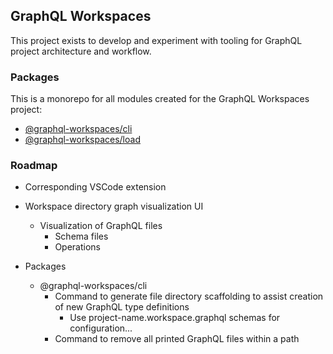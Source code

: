 ## GraphQL Workspaces

This project exists to develop and experiment with tooling for GraphQL project architecture and workflow.

### Packages
This is a monorepo for all modules created for the GraphQL Workspaces project:

* [@graphql-workspaces/cli](https://github.com/michaeldgraham/graphql-workspaces/tree/main/packages/cli)
* [@graphql-workspaces/load](https://github.com/michaeldgraham/graphql-workspaces/tree/main/packages/load)
### Roadmap

* Corresponding VSCode extension
 * Workspace directory graph visualization UI
   * Visualization of GraphQL files
     * Schema files
     * Operations

* Packages
  * @graphql-workspaces/cli
    * Command to generate file directory scaffolding to assist creation of new GraphQL type definitions
      * Use project-name.workspace.graphql schemas for configuration...
    * Command to remove all printed GraphQL files within a path

